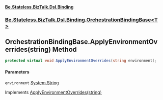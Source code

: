 #### [Be.Stateless.BizTalk.Dsl.Binding](README.md 'README')
### [Be.Stateless.BizTalk.Dsl.Binding](Be.Stateless.BizTalk.Dsl.Binding.md 'Be.Stateless.BizTalk.Dsl.Binding').[OrchestrationBindingBase&lt;T&gt;](OrchestrationBindingBase_T_.md 'Be.Stateless.BizTalk.Dsl.Binding.OrchestrationBindingBase<T>')

## OrchestrationBindingBase<T>.ApplyEnvironmentOverrides(string) Method

```csharp
protected virtual void ApplyEnvironmentOverrides(string environment);
```
#### Parameters

<a name='Be.Stateless.BizTalk.Dsl.Binding.OrchestrationBindingBase_T_.ApplyEnvironmentOverrides(string).environment'></a>

`environment` [System.String](https://docs.microsoft.com/en-us/dotnet/api/System.String 'System.String')

Implements [ApplyEnvironmentOverrides(string)](ISupportEnvironmentOverride.ApplyEnvironmentOverrides(string).md 'Be.Stateless.BizTalk.Dsl.Binding.ISupportEnvironmentOverride.ApplyEnvironmentOverrides(string)')